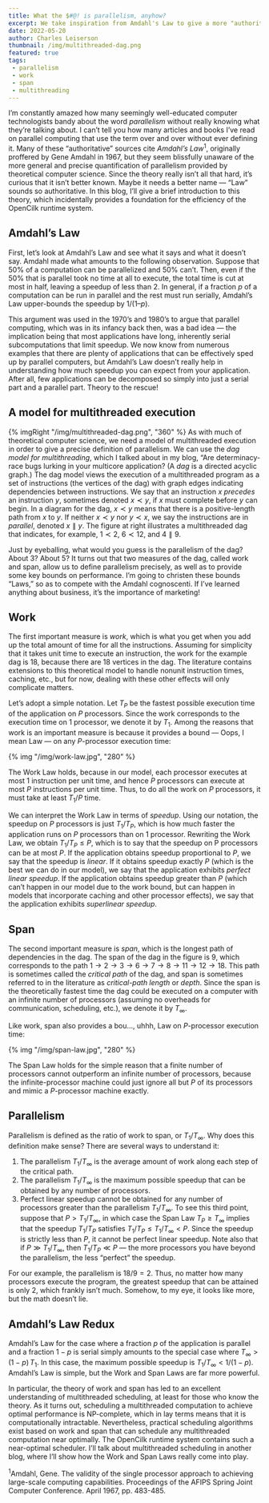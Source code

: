 ```yaml
---
title: What the $#@! is parallelism, anyhow?
excerpt: We take inspiration from Amdahl's Law to give a more "authoritative" introduction to the basic concepts of multithreaded execution — work, span, and parallelism.
date: 2022-05-20
author: Charles Leiserson
thumbnail: /img/multithreaded-dag.png
featured: true
tags:
 - parallelism
 - work
 - span
 - multithreading
---
```


I’m constantly amazed how many seemingly well-educated computer technologists
bandy about the word _parallelism_ without really knowing what they’re talking
about. I can’t tell you how many articles and books I’ve read on parallel
computing that use the term over and over without ever defining it. Many of
these “authoritative” sources cite _Amdahl’s Law_<sup>1</sup>, originally
proffered by Gene Amdahl in 1967, but they seem blissfully unaware of the more
general and precise quantification of parallelism provided by theoretical
computer science. Since the theory really isn’t all that hard, it’s curious
that it isn’t better known. Maybe it needs a better name — “Law” sounds so
authoritative. In this blog, I’ll give a brief introduction to this theory,
which incidentally provides a foundation for the efficiency of the OpenCilk
runtime system.

## Amdahl’s Law

First, let’s look at Amdahl’s Law and see what it says and what it doesn’t
say. Amdahl made what amounts to the following observation. Suppose that $50\%$
of a computation can be parallelized and $50\%$ can’t. Then, even if the $50\%$
that is parallel took no time at all to execute, the total time is cut at most
in half, leaving a speedup of less than $2$. In general, if a fraction $p$ of a
computation can be run in parallel and the rest must run serially, Amdahl’s Law
upper-bounds the speedup by $1/(1–p)$.

This argument was used in the 1970’s and 1980’s to argue that parallel
computing, which was in its infancy back then, was a bad idea — the implication
being that most applications have long, inherently serial subcomputations that
limit speedup. We now know from numerous examples that there are plenty of
applications that can be effectively sped up by parallel computers, but
Amdahl’s Law doesn’t really help in understanding how much speedup you can
expect from your application. After all, few applications can be decomposed so
simply into just a serial part and a parallel part. Theory to the rescue!

## A model for multithreaded execution

{% imgRight "/img/multithreaded-dag.png", "360" %}
As with much of theoretical computer science, we need a model of multithreaded
execution in order to give a precise definition of parallelism. We can use the
_dag model for multithreading_, which I talked about in my blog, “Are
determinacy-race bugs lurking in your multicore application? (A _dag_ is a
directed acyclic graph.) 
The dag model views the execution of a multithreaded
program as a set of instructions (the vertices of the dag) with graph edges
indicating dependencies between instructions. We say that an instruction $x$
_precedes_ an instruction $y$, sometimes denoted $x ≺ y$, if $x$ must complete
before $y$ can begin. In a diagram for the dag, $x ≺ y$ means that there is a
positive-length path from $x$ to $y$. If neither $x ≺ y$ nor $y ≺ x$, we say
the instructions are in _parallel_, denoted $x ∥ y$. The figure at right
illustrates a multithreaded dag that indicates, for example, $1 ≺ 2$, $6 ≺ 12$, and $4 ∥ 9$.

Just by eyeballing, what would you guess is the parallelism of the dag? About
$3$? About $5$? It turns out that two measures of the dag, called work and
span, allow us to define parallelism precisely, as well as to provide some key
bounds on performance. I’m going to christen these bounds “Laws,” so as to
compete with the Amdahl cognoscenti. If I’ve learned anything about business,
it’s the importance of marketing!

## Work

The first important measure is _work_, which is what you get when you add up
the total amount of time for all the instructions. Assuming for simplicity that
it takes unit time to execute an instruction, the work for the example dag is
$18$, because there are 18 vertices in the dag. The literature contains
extensions to this theoretical model to handle nonunit instruction times,
caching, etc., but for now, dealing with these other effects will only
complicate matters.

Let’s adopt a simple notation. Let $T_P$ be the fastest possible execution time
of the application on $P$ processors. Since the work corresponds to the
execution time on $1$ processor, we denote it by $T_1$. Among the reasons that
work is an important measure is because it provides a bound — Oops, I mean Law
— on any $P$-processor execution time:

{% img "/img/work-law.jpg", "280" %}

The Work Law holds, because in our model, each processor executes at most $1$
instruction per unit time, and hence $P$ processors can execute at most $P$
instructions per unit time. Thus, to do all the work on $P$ processors, it must
take at least $T_1/P$ time.

We can interpret the Work Law in terms of _speedup_. Using our notation, the
speedup on $P$ processors is just $T_1/T_P$, which is how much faster the
application runs on $P$ processors than on $1$ processor. Rewriting the Work
Law, we obtain $T_1/T_P ≤ P$, which is to say that the speedup on P processors
can be at most $P$. If the application obtains speedup proportional to $P$, we
say that the speedup is _linear_. If it obtains speedup exactly $P$ (which is
the best we can do in our model), we say that the application exhibits _perfect
linear speedup_. If the application obtains speedup greater than $P$ (which
can’t happen in our model due to the work bound, but can happen in models that
incorporate caching and other processor effects), we say that the application
exhibits _superlinear speedup_.

## Span

The second important measure is _span_, which is the longest path of
dependencies in the dag. The span of the dag in the figure is $9$, which
corresponds to the path $1 → 2 → 3→ 6 → 7 → 8 → 11 → 12 → 18$. This path is
sometimes called the _critical path_ of the dag, and span is sometimes referred
to in the literature as _critical-path length_ or _depth_. Since the span is
the theoretically fastest time the dag could be executed on a computer with an
infinite number of processors (assuming no overheads for communication,
scheduling, etc.), we denote it by $T_∞$.

Like work, span also provides a bou…, uhhh, Law on $P$-processor execution
time:

{% img "/img/span-law.jpg", "280" %}

The Span Law holds for the simple reason that a finite number of processors
cannot outperform an infinite number of processors, because the
infinite-processor machine could just ignore all but $P$ of its processors and
mimic a $P$-processor machine exactly.

## Parallelism

Parallelism is defined as the ratio of work to span, or $T_1/T_∞$. Why does
this definition make sense? There are several ways to understand it:

1. The parallelism $T_1/T_∞$ is the average amount of work along each step of
    the critical path.
2. The parallelism $T_1/T_∞$ is the maximum possible speedup that can be
   obtained by any number of processors.
3. Perfect linear speedup cannot be obtained for any number of processors
   greater than the parallelism $T_1/T_∞$. To see this third point, suppose
   that $P> T_1/T_∞$, in which case the Span Law $T_P ≥ T_∞$ implies that the
   speedup $T_1/T_P$ satisfies $T_1/T_P ≤ T_1/T_∞ < P$. Since the speedup is
   strictly less than $P$, it cannot be perfect linear speedup. Note also that
   if $P ≫ T_1/T_∞$, then $T_1/T_P ≪ P$ — the more processors you have beyond
   the parallelism, the less “perfect” the speedup.

For our example, the parallelism is $18/9 = 2$. Thus, no matter how many
processors execute the program, the greatest speedup that can be attained is
only $2$, which frankly isn’t much. Somehow, to my eye, it looks like more, but
the math doesn’t lie.

## Amdahl’s Law Redux

Amdahl’s Law for the case where a fraction $p$ of the application is parallel
and a fraction $1-p$ is serial simply amounts to the special case where $T_∞ >
(1-p) \, T_1$. In this case, the maximum possible speedup is $T_1/T_∞ <
1/(1-p)$. Amdahl’s Law is simple, but the Work and Span Laws are far more
powerful.

In particular, the theory of work and span has led to an excellent
understanding of multithreaded scheduling, at least for those who know the
theory. As it turns out, scheduling a multithreaded computation to achieve
optimal performance is NP-complete, which in lay terms means that it is
computationally intractable. Nevertheless, practical scheduling algorithms
exist based on work and span that can schedule any multithreaded computation
near optimally. The OpenCilk runtime system contains such a near-optimal
scheduler. I’ll talk about multithreaded scheduling in another blog, where I’ll
show how the Work and Span Laws really come into play.

<sup>1</sup>Amdahl, Gene. The validity of the single processor approach to
achieving large-scale computing capabilities. Proceedings of the AFIPS Spring
Joint Computer Conference. April 1967, pp. 483-485.
